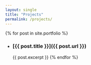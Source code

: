 ```yaml
---
layout: single
title: "Projects"
permalink: /projects/
---
```


{% for post in site.portfolio %}
  - ### [{{ post.title }}]({{ post.url }})
    {{ post.excerpt }}
{% endfor %}

